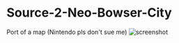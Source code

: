 # Source-2-Neo-Bowser-City
Port of a map (Nintendo pls don't sue me)
![screenshot ](https://user-images.githubusercontent.com/21976486/129188137-067088b0-d7db-4103-a448-524ae0b1a4fd.png)
